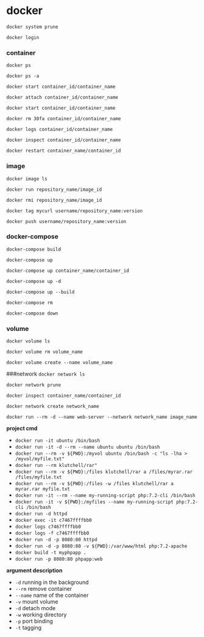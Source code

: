 # docker
`docker system prune`

`docker login`

### container
`docker ps` 

`docker ps -a` 

`docker start container_id/container_name`

`docker attach container_id/container_name`

`docker start container_id/container_name`

`docker rm 30fa container_id/container_name`

`docker logs container_id/container_name`

`docker inspect container_id/container_name`

`docker restart container_name/container_id`

### image
`docker image ls`

`docker run repository_name/image_id`

`docker rmi repository_name/image_id`

`docker tag mycurl username/repository_name:version`

`docker push username/repository_name:version`

### docker-compose
`docker-compose build`

`docker-compose up`

`docker-compose up container_name/container_id`

`docker-compose up -d`

`docker-compose up --build`

`docker-compose rm`

`docker-compose down`

### volume
`docker volume ls`

`docker volume rm volume_name`

`docker volume create --name volume_name`

###network
`docker network ls`

`docker network prune`

`docker inspect container_name/container_id`

`docker network create network_name`

`docker run --rm -d --name web-server --network network_name image_name`

**project cmd**
* `docker run -it ubuntu /bin/bash`
* `docker run -it -d --rm --name ubuntu ubuntu /bin/bash`
* `docker run --rm -v ${PWD}:/myvol ubuntu /bin/bash -c "ls -lha > /myvol/myfile.txt"`
* `docker run --rm klutchell/rar"`
* `docker run --rm -v ${PWD}:/files klutchell/rar a /files/myrar.rar /files/myfile.txt`
* `docker run --rm -v ${PWD}:/files -w /files klutchell/rar a myrar.rar myfile.txt`
* `docker run -it --rm --name my-running-script php:7.2-cli /bin/bash`
* `docker run -it -v ${PWD}:/myfiles --name my-running-script php:7.2-cli /bin/bash`
* `docker run -d httpd`
* `docker exec -it c7467ffffbb0`
* `docker logs c7467ffffbb0`
* `docker logs -f c7467ffffbb0`
* `docker run -d -p 8080:80 httpd`
* `docker run -d -p 8080:80 -v ${PWD}:/var/www/html php:7.2-apache`
* `docker build -t myphpapp .`
* `docker run -p 8080:80 phpapp:web`

**argument description**
* `-d` running in the background
* `--rm` remove container
* `--name` name of the container
* `-v`  mount volume
* `-d`  detach mode
* `-w`  working directory
* `-p`  port binding
* `-t`  tagging
